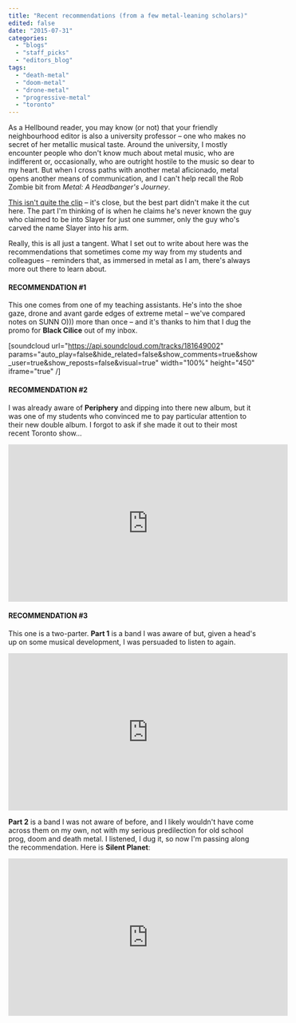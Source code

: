 ```yaml
---
title: "Recent recommendations (from a few metal-leaning scholars)"
edited: false
date: "2015-07-31"
categories:
  - "blogs"
  - "staff_picks"
  - "editors_blog"
tags:
  - "death-metal"
  - "doom-metal"
  - "drone-metal"
  - "progressive-metal"
  - "toronto"
---
```


As a Hellbound reader, you may know (or not) that your friendly neighbourhood editor is also a university professor – one who makes no secret of her metallic musical taste. Around the university, I mostly encounter people who don't know much about metal music, who are indifferent or, occasionally, who are outright hostile to the music so dear to my heart. But when I cross paths with another metal aficionado, metal opens another means of communication, and I can't help recall the Rob Zombie bit from _Metal: A Headbanger's Journey_.

[This isn't quite the clip](https://youtu.be/tqBKBsG1UYo) – it's close, but the best part didn't make it the cut here. The part I'm thinking of is when he claims he's never known the guy who claimed to be into Slayer for just one summer, only the guy who's carved the name Slayer into his arm.

Really, this is all just a tangent. What I set out to write about here was the recommendations that sometimes come my way from my students and colleagues – reminders that, as immersed in metal as I am, there's always more out there to learn about.

#### RECOMMENDATION #1

This one comes from one of my teaching assistants. He's into the shoe gaze, drone and avant garde edges of extreme metal – we've compared notes on SUNN O))) more than once – and it's thanks to him that I dug the promo for **Black Cilice** out of my inbox.

\[soundcloud url="https://api.soundcloud.com/tracks/181649002" params="auto\_play=false&hide\_related=false&show\_comments=true&show\_user=true&show\_reposts=false&visual=true" width="100%" height="450" iframe="true" /\]

#### RECOMMENDATION #2

I was already aware of **Periphery** and dipping into there new album, but it was one of my students who convinced me to pay particular attention to their new double album. I forgot to ask if she made it out to their most recent Toronto show...

<iframe src="https://www.youtube.com/embed/oXL0yHsKGl0" width="560" height="315" frameborder="0" allowfullscreen="allowfullscreen"></iframe>

#### RECOMMENDATION #3

This one is a two-parter. **Part 1** is a band I was aware of but, given a head's up on some musical development, I was persuaded to listen to again.

<iframe src="https://www.youtube.com/embed/lCPwR7R4hlA" width="560" height="315" frameborder="0" allowfullscreen="allowfullscreen"></iframe>

**Part 2** is a band I was not aware of before, and I likely wouldn't have come across them on my own, not with my serious predilection for old school prog, doom and death metal. I listened, I dug it, so now I'm passing along the recommendation. Here is **Silent Planet**:

<iframe src="https://www.youtube.com/embed/yn9Gx692xCk" width="560" height="315" frameborder="0" allowfullscreen="allowfullscreen"></iframe>

